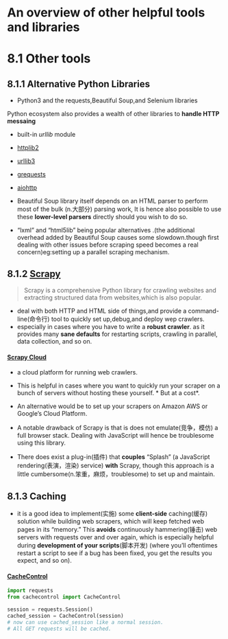 # An overview of other helpful tools and libraries 
# 8.1 Other tools
## 8.1.1 Alternative Python Libraries
+ Python3 and the requests,Beautiful Soup,and Selenium libraries

Python ecosystem also provides a wealth of other libraries to **handle HTTP messaing** 

+ built-in *urllib* module
+ [httplib2]( https://github.com/httplib2/httplib2) 
+ [urllib3](http://urllib3.readthedocs.io/)
+ [grequests]( https://pypi.python.org/pypi/grequests)
+ [aiohttp](http://aiohttp.readthedocs.io/)

+ Beautiful Soup library itself depends on an HTML parser to perform most of the bulk (n.大部分) parsing work, It is hence also possible to use these **lower-level parsers** directly should you wish to do so.
+ “lxml” and “html5lib” being popular alternatives .(the additional overhead added by Beautiful Soup causes some slowdown.though first dealing with other issues before scraping speed becomes a real concern)eg:setting up a parallel scraping mechanism.

## 8.1.2 [Scrapy](https://scrapy.org/) 
> Scrapy is a comprehensive Python library for crawling websites  and extracting structured
data from websites,which is also popular.
+ deal with both HTTP and HTML side of things,and provide a command-line(命令行) tool to quickly set up,debug,and deploy wep crawlers.
+ especially in cases where you have to write a **robust crawler**. as it provides many **sane defaults** for restarting scripts, crawling in parallel, data collection, and so on. 

####  [Scrapy Cloud](https://scrapinghub.com/scrapy-cloud)
+  a cloud platform for running web crawlers. 
+  This is helpful in cases where you want to quickly run your scraper on a bunch of servers without hosting these yourself. * But at a cost*.
+  An alternative would be to set up your scrapers on Amazon AWS or Google’s Cloud Platform.

+  A notable drawback of Scrapy is that is does not emulate(竞争，模仿) a full browser stack. Dealing with JavaScript will hence be troublesome using this library. 
+ There does exist a plug-in(插件) that **couples** “Splash” (a JavaScript rendering(表演，渲染) service) **with** Scrapy, though this approach is a little cumbersome(n.笨重，麻烦，troublesome) to set up and maintain.

## 8.1.3 Caching
+ it is a good idea to implement(实施) some **client-side** caching(缓存) solution while building  web scrapers, which will keep fetched web  pages in its “memory.”
 This **avoids** continuously hammering(锤击) web servers with requests over and over again, which is especially helpful during **development of your scripts**(脚本开发) (where you’ll oftentimes restart a script to see if a bug has been fixed, you get the results you expect, and so on).
 #### [CacheControl](http://cachecontrol.readthedocs.io/en/latest/)
 ````py 
 import requests 
 from cachecontrol import CacheControl

 session = requests.Session()
 cached_session = CacheControl(session)
# now can use cached_session like a normal session. 
# All GET requests will be cached.
````
